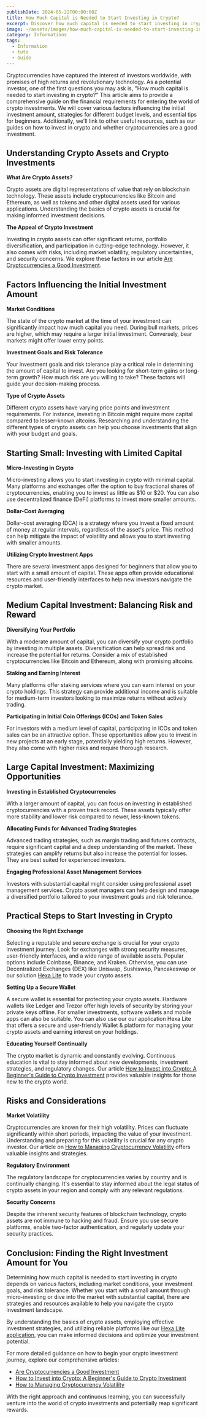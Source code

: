 ```yaml
---
publishDate: 2024-05-22T00:00:00Z
title: How Much Capital is Needed to Start Investing in Crypto?
excerpt: Discover how much capital is needed to start investing in crypto. This comprehensive guide covers factors influencing initial investment amounts, strategies for different budget levels, and essential tips for beginners.
image: ~/assets/images/how-much-capital-is-needed-to-start-investing-in-crypto.png
category: Informations
tags:
  - Information
  - tuto
  - Guide
---
```


Cryptocurrencies have captured the interest of investors worldwide, with promises of high returns and revolutionary technology. As a potential investor, one of the first questions you may ask is, "How much capital is needed to start investing in crypto?" This article aims to provide a comprehensive guide on the financial requirements for entering the world of crypto investments. We will cover various factors influencing the initial investment amount, strategies for different budget levels, and essential tips for beginners. Additionally, we'll link to other useful resources, such as our guides on how to invest in crypto and whether cryptocurrencies are a good investment.

## Understanding Crypto Assets and Crypto Investments

**What Are Crypto Assets?**

Crypto assets are digital representations of value that rely on blockchain technology. These assets include cryptocurrencies like Bitcoin and Ethereum, as well as tokens and other digital assets used for various applications. Understanding the basics of crypto assets is crucial for making informed investment decisions.

**The Appeal of Crypto Investment**

Investing in crypto assets can offer significant returns, portfolio diversification, and participation in cutting-edge technology. However, it also comes with risks, including market volatility, regulatory uncertainties, and security concerns. We explore these factors in our article [Are Cryptocurrencies a Good Investment](https://hexa-lite.io/articles/are-cryptocurrencies-good-investment).

## Factors Influencing the Initial Investment Amount

**Market Conditions**

The state of the crypto market at the time of your investment can significantly impact how much capital you need. During bull markets, prices are higher, which may require a larger initial investment. Conversely, bear markets might offer lower entry points.

**Investment Goals and Risk Tolerance**

Your investment goals and risk tolerance play a critical role in determining the amount of capital to invest. Are you looking for short-term gains or long-term growth? How much risk are you willing to take? These factors will guide your decision-making process.

**Type of Crypto Assets**

Different crypto assets have varying price points and investment requirements. For instance, investing in Bitcoin might require more capital compared to lesser-known altcoins. Researching and understanding the different types of crypto assets can help you choose investments that align with your budget and goals.

## Starting Small: Investing with Limited Capital

**Micro-Investing in Crypto**

Micro-investing allows you to start investing in crypto with minimal capital. Many platforms and exchanges offer the option to buy fractional shares of cryptocurrencies, enabling you to invest as little as $10 or $20. You can also use decentralized finance (DeFi) platforms to invest more smaller amounts.

**Dollar-Cost Averaging**

Dollar-cost averaging (DCA) is a strategy where you invest a fixed amount of money at regular intervals, regardless of the asset's price. This method can help mitigate the impact of volatility and allows you to start investing with smaller amounts.

**Utilizing Crypto Investment Apps**

There are several investment apps designed for beginners that allow you to start with a small amount of capital. These apps often provide educational resources and user-friendly interfaces to help new investors navigate the crypto market.

## Medium Capital Investment: Balancing Risk and Reward

**Diversifying Your Portfolio**

With a moderate amount of capital, you can diversify your crypto portfolio by investing in multiple assets. Diversification can help spread risk and increase the potential for returns. Consider a mix of established cryptocurrencies like Bitcoin and Ethereum, along with promising altcoins.

**Staking and Earning Interest**

Many platforms offer staking services where you can earn interest on your crypto holdings. This strategy can provide additional income and is suitable for medium-term investors looking to maximize returns without actively trading.

**Participating in Initial Coin Offerings (ICOs) and Token Sales**

For investors with a medium level of capital, participating in ICOs and token sales can be an attractive option. These opportunities allow you to invest in new projects at an early stage, potentially yielding high returns. However, they also come with higher risks and require thorough research.

## Large Capital Investment: Maximizing Opportunities

**Investing in Established Cryptocurrencies**

With a larger amount of capital, you can focus on investing in established cryptocurrencies with a proven track record. These assets typically offer more stability and lower risk compared to newer, less-known tokens.

**Allocating Funds for Advanced Trading Strategies**

Advanced trading strategies, such as margin trading and futures contracts, require significant capital and a deep understanding of the market. These strategies can amplify returns but also increase the potential for losses. They are best suited for experienced investors.

**Engaging Professional Asset Management Services**

Investors with substantial capital might consider using professional asset management services. Crypto asset managers can help design and manage a diversified portfolio tailored to your investment goals and risk tolerance.

## Practical Steps to Start Investing in Crypto

**Choosing the Right Exchange**

Selecting a reputable and secure exchange is crucial for your crypto investment journey. Look for exchanges with strong security measures, user-friendly interfaces, and a wide range of available assets. Popular options include Coinbase, Binance, and Kraken.
Othervise, you can use Decentralized Exchanges (DEX) like Uniswap, Sushiswap, Pancakeswap or our solution [Hexa Lite](https://hexa-lite.io/download) to trade your crypto assets.

**Setting Up a Secure Wallet**

A secure wallet is essential for protecting your crypto assets. Hardware wallets like Ledger and Trezor offer high levels of security by storing your private keys offline. For smaller investments, software wallets and mobile apps can also be suitable. You can also use our our application Hexa Lite that offers a secure and user-friendly Wallet & platform for managing your crypto assets and earning interest on your holdings.

**Educating Yourself Continually**

The crypto market is dynamic and constantly evolving. Continuous education is vital to stay informed about new developments, investment strategies, and regulatory changes. Our article [How to Invest into Crypto: A Beginner's Guide to Crypto Investment](https://hexa-lite.io/articles/how-to-invest-into-crypto) provides valuable insights for those new to the crypto world.

## Risks and Considerations

**Market Volatility**

Cryptocurrencies are known for their high volatility. Prices can fluctuate significantly within short periods, impacting the value of your investment. Understanding and preparing for this volatility is crucial for any crypto investor. Our article on [How to Managing Cryptocurrency Volatility](https://hexa-lite.io/articles/how-managing-cryptocurrency-volatility-with-effective-strategies-solutions) offers valuable insights and strategies.

**Regulatory Environment**

The regulatory landscape for cryptocurrencies varies by country and is continually changing. It's essential to stay informed about the legal status of crypto assets in your region and comply with any relevant regulations.

**Security Concerns**

Despite the inherent security features of blockchain technology, crypto assets are not immune to hacking and fraud. Ensure you use secure platforms, enable two-factor authentication, and regularly update your security practices.

## Conclusion: Finding the Right Investment Amount for You

Determining how much capital is needed to start investing in crypto depends on various factors, including market conditions, your investment goals, and risk tolerance. Whether you start with a small amount through micro-investing or dive into the market with substantial capital, there are strategies and resources available to help you navigate the crypto investment landscape.

By understanding the basics of crypto assets, employing effective investment strategies, and utilizing reliable platforms like our [Hexa Lite application](https://hexa-lite.io/download), you can make informed decisions and optimize your investment potential.

For more detailed guidance on how to begin your crypto investment journey, explore our comprehensive articles:

- [Are Cryptocurrencies a Good Investment](https://hexa-lite.io/articles/are-cryptocurrencies-good-investment)
- [How to Invest into Crypto: A Beginner's Guide to Crypto Investment](https://hexa-lite.io/articles/how-to-invest-into-crypto)
- [How to Managing Cryptocurrency Volatility](https://hexa-lite.io/articles/how-managing-cryptocurrency-volatility-with-effective-strategies-solutions)

With the right approach and continuous learning, you can successfully venture into the world of crypto investments and potentially reap significant rewards.